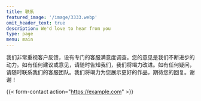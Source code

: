 ```yaml
---
title: 联系
featured_image: '/image/3333.webp'
omit_header_text: true
description: We'd love to hear from you
type: page
menu: main
---
```



我们非常重视客户反馈，设有专门的客服满意度调查。您的意见是我们不断进步的动力。如有任何建议或意见，请随时告知我们，我们将竭力改进。如有任何疑问，请随时联系我们的客服团队。我们将竭力为您展示更好的作品，期待您的回复。谢谢！


{{< form-contact action="https://example.com"  >}}
